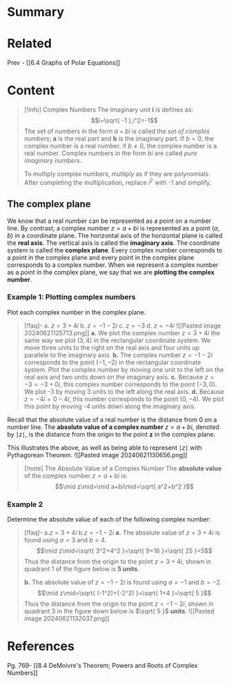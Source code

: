# Summary
# Related
Prev - [[6.4 Graphs of Polar Equations]]
# Content

>[!info] Complex Numbers
>The imaginary unit __i__ is defines as:
>$$i=\sqrt{ -1 },i^2=-1$$
>The set of numbers in the form $a+bi$ is called the _set of complex numbers_; __a__ is the real part and __b__ is the imaginary part. If $b=0$, the complex number is a real number. if $b\neq 0$, the complex number is a real number. Complex numbers in the form $bi$ are called _pure imaginary numbers_.
>
>To multiply complex numbers, multiply as if they are polynomials. After completing the multiplication, replace $i^2$ with -1 and simplify.

## The complex plane
We know that a real number can be represented as a point on a number line. By contrast, a complex number $z=a+bi$ is represented as a point $(a,b)$ in a coordinate plane. The horizontal axis of the horizontal plane is called the __real axis__. The vertical axis is called the __imaginary axis__. The coordinate system is called the __complex plane__. Every complex number corresponds to a point in the complex plane and every point in the complex plane corresponds to a complex number. When we represent a complex number as a point in the complex plane, we say that we are __plotting the complex number__.

### Example 1: Plotting complex numbers

Plot each complex number in the complex plane.
>[!faq]- a. $z=3+4i$ b. $z=-1-2i$ c. $z=-3$ d. $z=-4i$
>![[Pasted image 20240621125713.png]]
>__a.__ We plot the complex number $z=3+4i$ the same way we plot $(3,4)$ in the rectangular coordinate system. We move three units to the right on the real axis and four units up parallele to the imaginary axis.
>__b.__ The complex number $z=-1-2i$ corresponds to the point $(-1,-2)$ in the rectangular coordinate system. Plot the complex number by moving one unit to the left on the real axis and two units down on the imaginary axis.
>__c.__ Because $z=-3=-3+0i$, this complex number corresponds to the point $(-3,0)$. We plot -3 by moving 3 units to the left along the real axis.
>__d.__ Because $z=-4i=0-4i$, this number corresponds to the point $(0,-4)$. We plot this point by moving -4 units down along the imaginary axis.

Recall that the absolute value of a real number is the distance from 0 on a number line. The __absolute value of a complex number__ $z=a+bi$, denoted by $\mid z\mid$, is the distance from the origin to the point __z__ in the complex plane.

This illustrates the above, as well as being able to represent $\mid z\mid$ with Pythagorean Theorem.
![[Pasted image 20240621130656.png]]

>[!note] The Absolute Value of a Complex Number
>The __absolute value__ of the complex number $z=a+bi$ is:
>$$\mid z\mid=\mid a+bi\mid=\sqrt{ a^2+b^2 }$$

### Example 2

Determine the absolute value of each of the following complex number:
>[!faq]- a.$z=3+4i$ b.$z=-1-2i$
>__a.__ The absolute value of $z=3+4i$ is found using $a=3$ and $b=4$.
>$$\mid z\mid=\sqrt{ 3^2+4^2 }=\sqrt{ 9+16 }=\sqrt{ 25 }=5$$
>Thus the distance from the origin to the point $z=3+4i$, shown in quadrant 1 of the figure below is __5 units__.
>
>__b.__ The absolute value of $z=-1-2i$ is found using $a=-1$ and $b=-2$.
>$$\mid z\mid=\sqrt{ (-1^2)+(-2^2) }=\sqrt{ 1+4 }=\sqrt{ 5 }$$
>Thus the distance from the origin to the point $z=-1-2i$, shown in quadrant 3 in the figure down below is $\sqrt{ 5 }$ __units__.
>![[Pasted image 20240621132037.png]]

# References
Pg. 769-
[[8.4 DeMoivre's Theorem; Powers and Roots of Complex Numbers]]